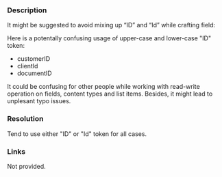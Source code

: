 ﻿---
Title: Avoid mixed 'ID' and 'Id' names
FileName: resp515115.html
---
### Description
It might be suggested to avoid mixing up “ID” and “Id” while crafting field:

Here is a potentally confusing usage of upper-case and lower-case "ID" token:
- customerID
- clientId
- documentID

It could be confusing for other people while working with read-write operation on fields, content types and list items.
Besides, it might lead to unplesant typo issues.

<a href="_samples/MixedIDInFieldName-IncorrectSample.sample-ref"></a>

### Resolution
Tend to use either "ID" or "Id" token for all cases.

### Links
Not provided.